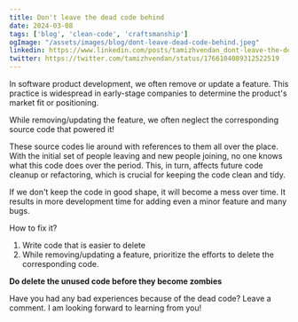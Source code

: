 ```yaml
---
title: Don't leave the dead code behind
date: 2024-03-08
tags: ['blog', 'clean-code', 'craftsmanship']
ogImage: "/assets/images/blog/dont-leave-dead-code-behind.jpeg"
linkedin: https://www.linkedin.com/posts/tamizhvendan_dont-leave-the-dead-code-behind-activity-7171869256018563072-io6E
twitter: https://twitter.com/tamizhvendan/status/1766104089312522519
---
```


In software product development, we often remove or update a feature. This practice is widespread in early-stage companies to determine the product's market fit or positioning. 

While removing/updating the feature, we often neglect the corresponding source code that powered it! 

These source codes lie around with references to them all over the place. With the initial set of people leaving and new people joining, no one knows what this code does over the period. This, in turn, affects future code cleanup or refactoring, which is crucial for keeping the code clean and tidy. 

If we don't keep the code in good shape, it will become a mess over time. It results in more development time for adding even a minor feature and many bugs. 

How to fix it?

1. Write code that is easier to delete
2. While removing/updating a feature, prioritize the efforts to delete the corresponding code. 

**Do delete the unused code before they become zombies**

Have you had any bad experiences because of the dead code? Leave a comment. I am looking forward to learning from you!